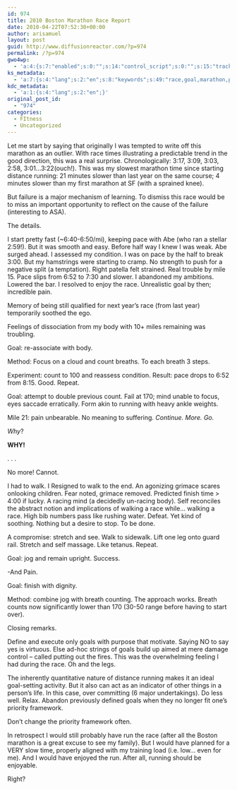 ```yaml
---
id: 974
title: 2010 Boston Marathon Race Report
date: 2010-04-22T07:52:30+00:00
author: arisamuel
layout: post
guid: http://www.diffusionreactor.com/?p=974
permalink: /?p=974
gwo4wp:
  - 'a:4:{s:7:"enabled";s:0:"";s:14:"control_script";s:0:"";s:15:"tracking_script";s:0:"";s:17:"conversion_script";s:0:"";}'
ks_metadata:
  - 'a:7:{s:4:"lang";s:2:"en";s:8:"keywords";s:49:"race,goal,marathon,pace,running,body,breath,count";s:19:"keywords_autoupdate";s:1:"1";s:11:"description";s:158:"race times illustrating a predictable trend in the good direction, this was a real surprise. Chronologically: 3:17, 3:09, 3:03, 2:58, 3:01...3:22(ouch!). This";s:22:"description_autoupdate";s:1:"1";s:5:"title";s:0:"";s:6:"robots";s:12:"index,follow";}'
kdc_metadata:
  - 'a:1:{s:4:"lang";s:2:"en";}'
original_post_id:
  - "974"
categories:
  - FItness
  - Uncategorized
---
```

Let me start by saying that originally I was tempted to write off this marathon as an outlier. With race times illustrating a predictable trend in the good direction, this was a real surprise. Chronologically: 3:17, 3:09, 3:03, 2:58, 3:01&#8230;3:22(ouch!). This was my slowest marathon time since starting distance running: 21 minutes slower than last year on the same course; 4 minutes slower than my first marathon at SF (with a sprained knee).

But failure is a major mechanism of learning. To dismiss this race would be to miss an important opportunity to reflect on the cause of the failure (interesting to ASA).

The details.

I start pretty fast (~6:40-6:50/mi), keeping pace with Abe (who ran a stellar 2:59!). But it was smooth and easy. Before half way I knew I was weak. Abe surged ahead. I assessed my condition. I was on pace by the half to break 3:00. But my hamstrings were starting to cramp. No strength to push for a negative split (a temptation). Right patella felt strained. Real trouble by mile 15. Pace slips from 6:52 to 7:30 and slower. I abandoned my ambitions. Lowered the bar. I resolved to enjoy the race. Unrealistic goal by then; incredible pain.
  
Memory of being still qualified for next year&#8217;s race (from last year) temporarily soothed the ego.

Feelings of dissociation from my body with 10+ miles remaining was troubling.
  
Goal: re-associate with body.
  
Method: Focus on a cloud and count breaths. To each breath 3 steps.
  
Experiment: count to 100 and reassess condition. Result: pace drops to 6:52 from 8:15. Good. Repeat.
  
Goal: attempt to double previous count. Fail at 170; mind unable to focus, eyes saccade erratically. Form akin to running with heavy ankle weights.

Mile 21: pain unbearable. No meaning to suffering. _Continue. More. Go._
  
_Why_?
  
**WHY!**
  
. . .
  
No more! Cannot.

I had to walk. I Resigned to walk to the end. An agonizing grimace scares onlooking children. Fear noted, grimace removed. Predicted finish time > 4:00 if lucky. A racing mind (a decidedly un-racing body). Self reconciles the abstract notion and implications of walking a race while&#8230; walking a race. High bib numbers pass like rushing water. Defeat. Yet kind of soothing. Nothing but a desire to stop. To be done.
  
A compromise: stretch and see. Walk to sidewalk. Lift one leg onto guard rail. Stretch and self massage. Like tetanus. Repeat.
  
Goal: jog and remain upright. Success.
  
-And Pain.
  
Goal: finish with dignity.
  
Method: combine jog with breath counting. The approach works. Breath counts now significantly lower than 170 (30-50 range before having to start over).

Closing remarks.
  
Define and execute only goals with purpose that motivate. Saying NO to say yes is virtuous. Else ad-hoc strings of goals build up aimed at mere damage control &#8211; called putting out the fires. This was the overwhelming feeling I had during the race. Oh and the legs.
  
The inherently quantitative nature of distance running makes it an ideal goal-setting activity. But it also can act as an indicator of other things in a person&#8217;s life. In this case, over committing (6 major undertakings). Do less well. Relax. Abandon previously defined goals when they no longer fit one&#8217;s priority framework.
  
Don&#8217;t change the priority framework often.

In retrospect I would still probably have run the race (after all the Boston marathon is a great excuse to see my family). But I would have planned for a VERY slow time, properly aligned with my training load (i.e. low&#8230; even for me). And I would have enjoyed the run. After all, running should be enjoyable.

Right?